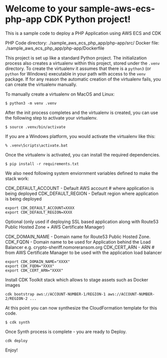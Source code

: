 
# Welcome to your sample-aws-ecs-php-app CDK Python project!

This is a sample code to deploy a PHP Application using AWS ECS and CDK

PHP Code directory: ./sample_aws_ecs_php_app/php-app/src/
Docker file: ./sample_aws_ecs_php_app/php-app/Dockerfile

This project is set up like a standard Python project.  The initialization
process also creates a virtualenv within this project, stored under the `.venv`
directory.  To create the virtualenv it assumes that there is a `python3`
(or `python` for Windows) executable in your path with access to the `venv`
package. If for any reason the automatic creation of the virtualenv fails,
you can create the virtualenv manually.

To manually create a virtualenv on MacOS and Linux:

```
$ python3 -m venv .venv
```

After the init process completes and the virtualenv is created, you can use the following
step to activate your virtualenv.

```
$ source .venv/bin/activate
```

If you are a Windows platform, you would activate the virtualenv like this:

```
% .venv\Scripts\activate.bat
```

Once the virtualenv is activated, you can install the required dependencies.

```
$ pip install -r requirements.txt
```

We also need following system enviornment variables defined to make the stack work:

CDK_DEFAULT_ACCOUNT - Default AWS account # where application is being deployed
CDK_DEFAULT_REGION - Default region where application is being deployed


```
export CDK_DEFAULT_ACCOUNT=XXXX
export CDK_DEFAULT_REGION=XXXX
```

Optional (only used if deploying SSL based application along with Route53 Public Hosted Zone + AWS Certificate Manager)

CDK_DOMAIN_NAME - Domain name for Route53 Public Hosted Zone.
CDK_FQDN - Domain name to be used for Application behind the Load Balancer e.g. crypto-sheriff.nomoreransom.org
CDK_CERT_ARN - ARN # from AWS Certificate Manager to be used with the application load balancer

```
export CDK_DOMAIN_NAME="XXXX"
export CDK_FQDN="XXXX"
export CDK_CERT_ARN="XXXX"
```

Install CDK Toolkit stack which allows to stage assets such as Docker images

```cdk bootstrap aws://ACCOUNT-NUMBER-1/REGION-1 aws://ACCOUNT-NUMBER-2/REGION-2 ...```


At this point you can now synthesize the CloudFormation template for this code.

```
$ cdk synth
```

Once Synth process is complete - you are ready to Deploy.

```
cdk deploy
```

Enjoy!

